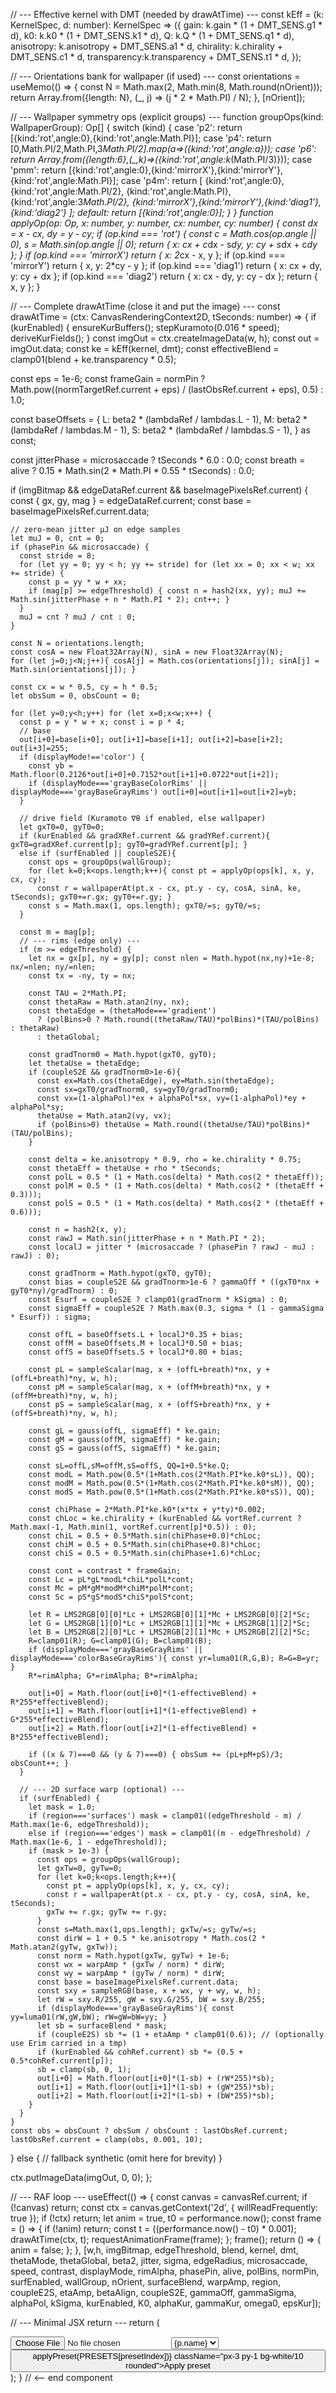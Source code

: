 // --- Effective kernel with DMT (needed by drawAtTime) ---
const kEff = (k: KernelSpec, d: number): KernelSpec => ({
  gain: k.gain * (1 + DMT_SENS.g1 * d),
  k0:   k.k0   * (1 + DMT_SENS.k1 * d),
  Q:    k.Q    * (1 + DMT_SENS.q1 * d),
  anisotropy:  k.anisotropy + DMT_SENS.a1 * d,
  chirality:   k.chirality  + DMT_SENS.c1 * d,
  transparency:k.transparency + DMT_SENS.t1 * d,
});

// --- Orientations bank for wallpaper (if used) ---
const orientations = useMemo(() => {
  const N = Math.max(2, Math.min(8, Math.round(nOrient)));
  return Array.from({length: N}, (_, j) => (j * 2 * Math.PI) / N);
}, [nOrient]);

// --- Wallpaper symmetry ops (explicit groups) ---
function groupOps(kind: WallpaperGroup): Op[] {
  switch (kind) {
    case 'p2':  return [{kind:'rot',angle:0},{kind:'rot',angle:Math.PI}];
    case 'p4':  return [0,Math.PI/2,Math.PI,3*Math.PI/2].map(a=>({kind:'rot',angle:a}));
    case 'p6':  return Array.from({length:6},(_,k)=>({kind:'rot',angle:k*(Math.PI/3)}));
    case 'pmm': return [{kind:'rot',angle:0},{kind:'mirrorX'},{kind:'mirrorY'},{kind:'rot',angle:Math.PI}];
    case 'p4m': return [
      {kind:'rot',angle:0},{kind:'rot',angle:Math.PI/2},
      {kind:'rot',angle:Math.PI},{kind:'rot',angle:3*Math.PI/2},
      {kind:'mirrorX'},{kind:'mirrorY'},{kind:'diag1'},{kind:'diag2'}
    ];
    default:    return [{kind:'rot',angle:0}];
  }
}
function applyOp(op: Op, x: number, y: number, cx: number, cy: number) {
  const dx = x - cx, dy = y - cy;
  if (op.kind === 'rot') {
    const c = Math.cos(op.angle || 0), s = Math.sin(op.angle || 0);
    return { x: cx + c*dx - s*dy, y: cy + s*dx + c*dy };
  }
  if (op.kind === 'mirrorX') return { x: 2*cx - x, y };
  if (op.kind === 'mirrorY') return { x, y: 2*cy - y };
  if (op.kind === 'diag1')   return { x: cx + dy, y: cy + dx };
  if (op.kind === 'diag2')   return { x: cx - dy, y: cy - dx };
  return { x, y };
}

// --- Complete drawAtTime (close it and put the image) ---
const drawAtTime = (ctx: CanvasRenderingContext2D, tSeconds: number) => {
  if (kurEnabled) {
    ensureKurBuffers();
    stepKuramoto(0.016 * speed);
    deriveKurFields();
  }
  const imgOut = ctx.createImageData(w, h);
  const out = imgOut.data;
  const ke = kEff(kernel, dmt);
  const effectiveBlend = clamp01(blend + ke.transparency * 0.5);

  const eps = 1e-6;
  const frameGain = normPin ? Math.pow((normTargetRef.current + eps) / (lastObsRef.current + eps), 0.5) : 1.0;

  const baseOffsets = {
    L: beta2 * (lambdaRef / lambdas.L - 1),
    M: beta2 * (lambdaRef / lambdas.M - 1),
    S: beta2 * (lambdaRef / lambdas.S - 1),
  } as const;

  const jitterPhase = microsaccade ? tSeconds * 6.0 : 0.0;
  const breath = alive ? 0.15 * Math.sin(2 * Math.PI * 0.55 * tSeconds) : 0.0;

  if (imgBitmap && edgeDataRef.current && baseImagePixelsRef.current) {
    const { gx, gy, mag } = edgeDataRef.current;
    const base = baseImagePixelsRef.current.data;

    // zero-mean jitter μJ on edge samples
    let muJ = 0, cnt = 0;
    if (phasePin && microsaccade) {
      const stride = 8;
      for (let yy = 0; yy < h; yy += stride) for (let xx = 0; xx < w; xx += stride) {
        const p = yy * w + xx;
        if (mag[p] >= edgeThreshold) { const n = hash2(xx, yy); muJ += Math.sin(jitterPhase + n * Math.PI * 2); cnt++; }
      }
      muJ = cnt ? muJ / cnt : 0;
    }

    const N = orientations.length;
    const cosA = new Float32Array(N), sinA = new Float32Array(N);
    for (let j=0;j<N;j++){ cosA[j] = Math.cos(orientations[j]); sinA[j] = Math.sin(orientations[j]); }

    const cx = w * 0.5, cy = h * 0.5;
    let obsSum = 0, obsCount = 0;

    for (let y=0;y<h;y++) for (let x=0;x<w;x++) {
      const p = y * w + x; const i = p * 4;
      // base
      out[i+0]=base[i+0]; out[i+1]=base[i+1]; out[i+2]=base[i+2]; out[i+3]=255;
      if (displayMode!=='color') {
        const yb = Math.floor(0.2126*out[i+0]+0.7152*out[i+1]+0.0722*out[i+2]);
        if (displayMode==='grayBaseColorRims' || displayMode==='grayBaseGrayRims') out[i+0]=out[i+1]=out[i+2]=yb;
      }

      // drive field (Kuramoto ∇θ if enabled, else wallpaper)
      let gxT0=0, gyT0=0;
      if (kurEnabled && gradXRef.current && gradYRef.current){ gxT0=gradXRef.current[p]; gyT0=gradYRef.current[p]; }
      else if (surfEnabled || coupleS2E){
        const ops = groupOps(wallGroup);
        for (let k=0;k<ops.length;k++){ const pt = applyOp(ops[k], x, y, cx, cy);
          const r = wallpaperAt(pt.x - cx, pt.y - cy, cosA, sinA, ke, tSeconds); gxT0+=r.gx; gyT0+=r.gy; }
        const s = Math.max(1, ops.length); gxT0/=s; gyT0/=s;
      }

      const m = mag[p];
      // --- rims (edge only) ---
      if (m >= edgeThreshold) {
        let nx = gx[p], ny = gy[p]; const nlen = Math.hypot(nx,ny)+1e-8; nx/=nlen; ny/=nlen;
        const tx = -ny, ty = nx;

        const TAU = 2*Math.PI;
        const thetaRaw = Math.atan2(ny, nx);
        const thetaEdge = (thetaMode==='gradient')
          ? (polBins>0 ? Math.round((thetaRaw/TAU)*polBins)*(TAU/polBins) : thetaRaw)
          : thetaGlobal;

        const gradTnorm0 = Math.hypot(gxT0, gyT0);
        let thetaUse = thetaEdge;
        if (coupleS2E && gradTnorm0>1e-6){
          const ex=Math.cos(thetaEdge), ey=Math.sin(thetaEdge);
          const sx=gxT0/gradTnorm0, sy=gyT0/gradTnorm0;
          const vx=(1-alphaPol)*ex + alphaPol*sx, vy=(1-alphaPol)*ey + alphaPol*sy;
          thetaUse = Math.atan2(vy, vx);
          if (polBins>0) thetaUse = Math.round((thetaUse/TAU)*polBins)*(TAU/polBins);
        }

        const delta = ke.anisotropy * 0.9, rho = ke.chirality * 0.75;
        const thetaEff = thetaUse + rho * tSeconds;
        const polL = 0.5 * (1 + Math.cos(delta) * Math.cos(2 * thetaEff));
        const polM = 0.5 * (1 + Math.cos(delta) * Math.cos(2 * (thetaEff + 0.3)));
        const polS = 0.5 * (1 + Math.cos(delta) * Math.cos(2 * (thetaEff + 0.6)));

        const n = hash2(x, y);
        const rawJ = Math.sin(jitterPhase + n * Math.PI * 2);
        const localJ = jitter * (microsaccade ? (phasePin ? rawJ - muJ : rawJ) : 0);

        const gradTnorm = Math.hypot(gxT0, gyT0);
        const bias = coupleS2E && gradTnorm>1e-6 ? gammaOff * ((gxT0*nx + gyT0*ny)/gradTnorm) : 0;
        const Esurf = coupleS2E ? clamp01(gradTnorm * kSigma) : 0;
        const sigmaEff = coupleS2E ? Math.max(0.3, sigma * (1 - gammaSigma * Esurf)) : sigma;

        const offL = baseOffsets.L + localJ*0.35 + bias;
        const offM = baseOffsets.M + localJ*0.50 + bias;
        const offS = baseOffsets.S + localJ*0.80 + bias;

        const pL = sampleScalar(mag, x + (offL+breath)*nx, y + (offL+breath)*ny, w, h);
        const pM = sampleScalar(mag, x + (offM+breath)*nx, y + (offM+breath)*ny, w, h);
        const pS = sampleScalar(mag, x + (offS+breath)*nx, y + (offS+breath)*ny, w, h);

        const gL = gauss(offL, sigmaEff) * ke.gain;
        const gM = gauss(offM, sigmaEff) * ke.gain;
        const gS = gauss(offS, sigmaEff) * ke.gain;

        const sL=offL,sM=offM,sS=offS, QQ=1+0.5*ke.Q;
        const modL = Math.pow(0.5*(1+Math.cos(2*Math.PI*ke.k0*sL)), QQ);
        const modM = Math.pow(0.5*(1+Math.cos(2*Math.PI*ke.k0*sM)), QQ);
        const modS = Math.pow(0.5*(1+Math.cos(2*Math.PI*ke.k0*sS)), QQ);

        const chiPhase = 2*Math.PI*ke.k0*(x*tx + y*ty)*0.002;
        const chLoc = ke.chirality + (kurEnabled && vortRef.current ? Math.max(-1, Math.min(1, vortRef.current[p]*0.5)) : 0);
        const chiL = 0.5 + 0.5*Math.sin(chiPhase+0.0)*chLoc;
        const chiM = 0.5 + 0.5*Math.sin(chiPhase+0.8)*chLoc;
        const chiS = 0.5 + 0.5*Math.sin(chiPhase+1.6)*chLoc;

        const cont = contrast * frameGain;
        const Lc = pL*gL*modL*chiL*polL*cont;
        const Mc = pM*gM*modM*chiM*polM*cont;
        const Sc = pS*gS*modS*chiS*polS*cont;

        let R = LMS2RGB[0][0]*Lc + LMS2RGB[0][1]*Mc + LMS2RGB[0][2]*Sc;
        let G = LMS2RGB[1][0]*Lc + LMS2RGB[1][1]*Mc + LMS2RGB[1][2]*Sc;
        let B = LMS2RGB[2][0]*Lc + LMS2RGB[2][1]*Mc + LMS2RGB[2][2]*Sc;
        R=clamp01(R); G=clamp01(G); B=clamp01(B);
        if (displayMode==='grayBaseGrayRims' || displayMode==='colorBaseGrayRims'){ const yr=luma01(R,G,B); R=G=B=yr; }
        R*=rimAlpha; G*=rimAlpha; B*=rimAlpha;

        out[i+0] = Math.floor(out[i+0]*(1-effectiveBlend) + R*255*effectiveBlend);
        out[i+1] = Math.floor(out[i+1]*(1-effectiveBlend) + G*255*effectiveBlend);
        out[i+2] = Math.floor(out[i+2]*(1-effectiveBlend) + B*255*effectiveBlend);

        if ((x & 7)===0 && (y & 7)===0) { obsSum += (pL+pM+pS)/3; obsCount++; }
      }

      // --- 2D surface warp (optional) ---
      if (surfEnabled) {
        let mask = 1.0;
        if (region==='surfaces') mask = clamp01((edgeThreshold - m) / Math.max(1e-6, edgeThreshold));
        else if (region==='edges') mask = clamp01((m - edgeThreshold) / Math.max(1e-6, 1 - edgeThreshold));
        if (mask > 1e-3) {
          const ops = groupOps(wallGroup);
          let gxTw=0, gyTw=0;
          for (let k=0;k<ops.length;k++){
            const pt = applyOp(ops[k], x, y, cx, cy);
            const r = wallpaperAt(pt.x - cx, pt.y - cy, cosA, sinA, ke, tSeconds);
            gxTw += r.gx; gyTw += r.gy;
          }
          const s=Math.max(1,ops.length); gxTw/=s; gyTw/=s;
          const dirW = 1 + 0.5 * ke.anisotropy * Math.cos(2 * Math.atan2(gyTw, gxTw));
          const norm = Math.hypot(gxTw, gyTw) + 1e-6;
          const wx = warpAmp * (gxTw / norm) * dirW;
          const wy = warpAmp * (gyTw / norm) * dirW;
          const base = baseImagePixelsRef.current.data;
          const sxy = sampleRGB(base, x + wx, y + wy, w, h);
          let rW = sxy.R/255, gW = sxy.G/255, bW = sxy.B/255;
          if (displayMode==='grayBaseGrayRims'){ const yy=luma01(rW,gW,bW); rW=gW=bW=yy; }
          let sb = surfaceBlend * mask;
          if (coupleE2S) sb *= (1 + etaAmp * clamp01(0.6)); // (optionally use Erim carried in a tmp)
          if (kurEnabled && cohRef.current) sb *= (0.5 + 0.5*cohRef.current[p]);
          sb = clamp(sb, 0, 1);
          out[i+0] = Math.floor(out[i+0]*(1-sb) + (rW*255)*sb);
          out[i+1] = Math.floor(out[i+1]*(1-sb) + (gW*255)*sb);
          out[i+2] = Math.floor(out[i+2]*(1-sb) + (bW*255)*sb);
        }
      }
    }
    const obs = obsCount ? obsSum / obsCount : lastObsRef.current;
    lastObsRef.current = clamp(obs, 0.001, 10);
  } else {
    // fallback synthetic (omit here for brevity)
  }

  ctx.putImageData(imgOut, 0, 0);
};

// --- RAF loop ---
useEffect(() => {
  const canvas = canvasRef.current; if (!canvas) return;
  const ctx = canvas.getContext('2d', { willReadFrequently: true }); if (!ctx) return;
  let anim = true, t0 = performance.now();
  const frame = () => { if (!anim) return;
    const t = ((performance.now() - t0) * 0.001);
    drawAtTime(ctx, t);
    requestAnimationFrame(frame);
  };
  frame();
  return () => { anim = false; };
}, [w,h, imgBitmap, edgeThreshold, blend, kernel, dmt, thetaMode, thetaGlobal, beta2, jitter, sigma, edgeRadius, microsaccade, speed, contrast, displayMode, rimAlpha, phasePin, alive, polBins, normPin, surfEnabled, wallGroup, nOrient, surfaceBlend, warpAmp, region, coupleE2S, etaAmp, betaAlign, coupleS2E, gammaOff, gammaSigma, alphaPol, kSigma, kurEnabled, K0, alphaKur, gammaKur, omega0, epsKur]);

// --- Minimal JSX return ---
return (
  <div className="w-full min-h-screen bg-black text-white p-4">
    <div className="mb-2 flex gap-3 items-center">
      <input type="file" accept="image/*" onChange={onFile} />
      <select value={presetIndex} onChange={e=>setPresetIndex(parseInt(e.target.value))}>
        {PRESETS.map((p,i)=>(<option key={p.name} value={i}>{p.name}</option>))}
      </select>
      <button onClick={()=>applyPreset(PRESETS[presetIndex])} className="px-3 py-1 bg-white/10 rounded">Apply preset</button>
    </div>
    <canvas ref={canvasRef} width={w} height={h} className="rounded-xl ring-1 ring-white/10" />
  </div>
);
} // <-- end component

